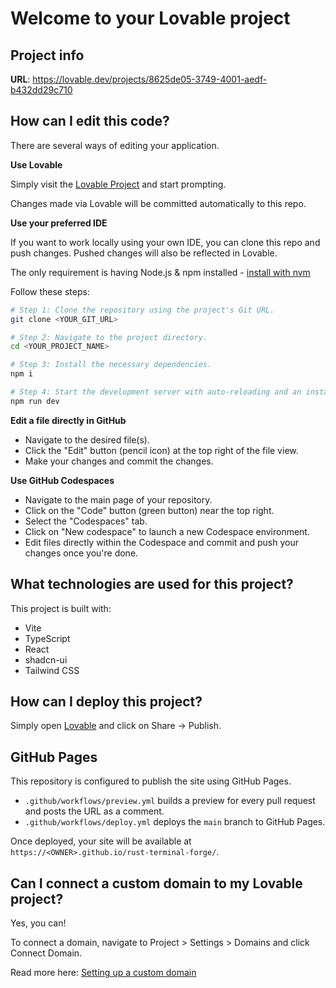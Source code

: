 # Welcome to your Lovable project

## Project info

**URL**: https://lovable.dev/projects/8625de05-3749-4001-aedf-b432dd29c710

## How can I edit this code?

There are several ways of editing your application.

**Use Lovable**

Simply visit the [Lovable Project](https://lovable.dev/projects/8625de05-3749-4001-aedf-b432dd29c710) and start prompting.

Changes made via Lovable will be committed automatically to this repo.

**Use your preferred IDE**

If you want to work locally using your own IDE, you can clone this repo and push changes. Pushed changes will also be reflected in Lovable.

The only requirement is having Node.js & npm installed - [install with nvm](https://github.com/nvm-sh/nvm#installing-and-updating)

Follow these steps:

```sh
# Step 1: Clone the repository using the project's Git URL.
git clone <YOUR_GIT_URL>

# Step 2: Navigate to the project directory.
cd <YOUR_PROJECT_NAME>

# Step 3: Install the necessary dependencies.
npm i

# Step 4: Start the development server with auto-reloading and an instant preview.
npm run dev
```

**Edit a file directly in GitHub**

- Navigate to the desired file(s).
- Click the "Edit" button (pencil icon) at the top right of the file view.
- Make your changes and commit the changes.

**Use GitHub Codespaces**

- Navigate to the main page of your repository.
- Click on the "Code" button (green button) near the top right.
- Select the "Codespaces" tab.
- Click on "New codespace" to launch a new Codespace environment.
- Edit files directly within the Codespace and commit and push your changes once you're done.

## What technologies are used for this project?

This project is built with:

- Vite
- TypeScript
- React
- shadcn-ui
- Tailwind CSS

## How can I deploy this project?

Simply open [Lovable](https://lovable.dev/projects/8625de05-3749-4001-aedf-b432dd29c710) and click on Share -> Publish.

## GitHub Pages

This repository is configured to publish the site using GitHub Pages.

- `.github/workflows/preview.yml` builds a preview for every pull request and posts the URL as a comment.
- `.github/workflows/deploy.yml` deploys the `main` branch to GitHub Pages.

Once deployed, your site will be available at `https://<OWNER>.github.io/rust-terminal-forge/`.

## Can I connect a custom domain to my Lovable project?

Yes, you can!

To connect a domain, navigate to Project > Settings > Domains and click Connect Domain.

Read more here: [Setting up a custom domain](https://docs.lovable.dev/tips-tricks/custom-domain#step-by-step-guide)

